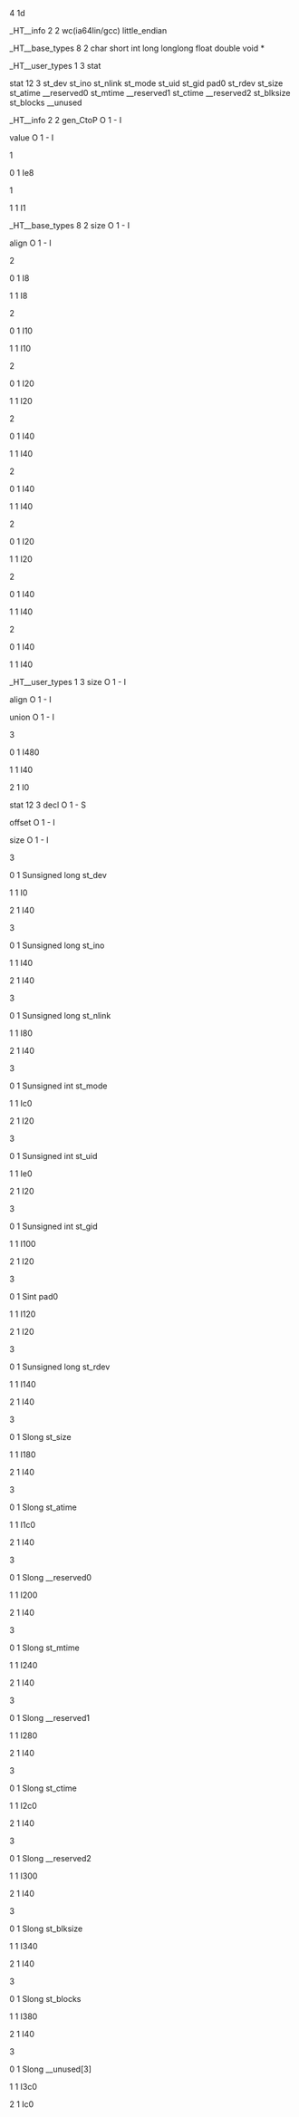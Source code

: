 4 1d

_HT__info
2 2
wc(ia64lin/gcc)
little_endian

_HT__base_types
8 2
char
short
int
long
longlong
float
double
void *

_HT__user_types
1 3
stat

stat
12 3
st_dev
st_ino
st_nlink
st_mode
st_uid
st_gid
pad0
st_rdev
st_size
st_atime
__reserved0
st_mtime
__reserved1
st_ctime
__reserved2
st_blksize
st_blocks
__unused


_HT__info
2 2
gen_CtoP
O 1 -
I

value
O 1 -
I

1

0 1
Ie8

1

1 1
I1


_HT__base_types
8 2
size
O 1 -
I

align
O 1 -
I

2

0 1
I8

1 1
I8

2

0 1
I10

1 1
I10

2

0 1
I20

1 1
I20

2

0 1
I40

1 1
I40

2

0 1
I40

1 1
I40

2

0 1
I20

1 1
I20

2

0 1
I40

1 1
I40

2

0 1
I40

1 1
I40


_HT__user_types
1 3
size
O 1 -
I

align
O 1 -
I

union
O 1 -
I

3

0 1
I480

1 1
I40

2 1
I0


stat
12 3
decl
O 1 -
S

offset
O 1 -
I

size
O 1 -
I

3

0 1
Sunsigned long st_dev

1 1
I0

2 1
I40

3

0 1
Sunsigned long st_ino

1 1
I40

2 1
I40

3

0 1
Sunsigned long st_nlink

1 1
I80

2 1
I40

3

0 1
Sunsigned int st_mode

1 1
Ic0

2 1
I20

3

0 1
Sunsigned int st_uid

1 1
Ie0

2 1
I20

3

0 1
Sunsigned int st_gid

1 1
I100

2 1
I20

3

0 1
Sint pad0

1 1
I120

2 1
I20

3

0 1
Sunsigned long st_rdev

1 1
I140

2 1
I40

3

0 1
Slong st_size

1 1
I180

2 1
I40

3

0 1
Slong st_atime

1 1
I1c0

2 1
I40

3

0 1
Slong __reserved0

1 1
I200

2 1
I40

3

0 1
Slong st_mtime

1 1
I240

2 1
I40

3

0 1
Slong __reserved1

1 1
I280

2 1
I40

3

0 1
Slong st_ctime

1 1
I2c0

2 1
I40

3

0 1
Slong __reserved2

1 1
I300

2 1
I40

3

0 1
Slong st_blksize

1 1
I340

2 1
I40

3

0 1
Slong st_blocks

1 1
I380

2 1
I40

3

0 1
Slong __unused[3]

1 1
I3c0

2 1
Ic0



